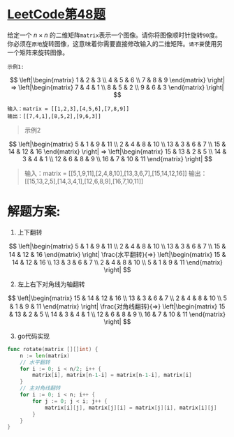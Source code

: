 # [LeetCode第48题](https://leetcode.cn/problems/rotate-image/)
给定一个 $n×n$ 的二维矩阵`matrix`表示一个图像。请你将图像顺时针旋转`90`度。
你必须在`原地`旋转图像，这意味着你需要直接修改输入的二维矩阵。`请不要`使用另一个矩阵来旋转图像。
```
示例1:
```
$$
 \left|\begin{matrix}
    1 & 2 & 3 \\
    4 & 5 & 6 \\
    7 & 8 & 9
   \end{matrix} \right| => 
\left|\begin{matrix}
    7 & 4 & 1 \\
    8 & 5 & 2 \\
    9 & 6 & 3
   \end{matrix} \right|
$$
```
输入：matrix = [[1,2,3],[4,5,6],[7,8,9]]
输出：[[7,4,1],[8,5,2],[9,6,3]]
```

<blockquote class="warn">示例2</blockquote>

$$
 \left|\begin{matrix}
    5 & 1 & 9 & 11 \\
    2 & 4 & 8 & 10 \\
    13 & 3 & 6 & 7 \\
    15 & 14 & 12 & 16
   \end{matrix} \right| => 
\left|\begin{matrix}
    15 & 13 & 2 & 5 \\
    14 & 3 & 4 & 1 \\
    12 & 6 & 8 & 9 \\
    16 & 7 & 10 & 11
   \end{matrix} \right|
$$
<blockquote class="warn">
输入：matrix = [[5,1,9,11],[2,4,8,10],[13,3,6,7],[15,14,12,16]]
输出：[[15,13,2,5],[14,3,4,1],[12,6,8,9],[16,7,10,11]]
</blockquote>

# 解题方案: 
1. 上下翻转

$$
 \left|\begin{matrix}
    5 & 1 & 9 & 11 \\
    2 & 4 & 8 & 10 \\
    13 & 3 & 6 & 7 \\
    15 & 14 & 12 & 16
   \end{matrix} \right| \frac{水平翻转}{=>}
\left|\begin{matrix}
    15 & 14 & 12 & 16 \\
    13 & 3 & 6 & 7 \\
    2 & 4 & 8 & 10 \\
    5 & 1 & 9 & 11 
   \end{matrix} \right|
$$

2. 左上右下对角线为轴翻转

$$
 \left|\begin{matrix}
    15 & 14 & 12 & 16 \\
    13 & 3  & 6  & 7  \\
    2  & 4  & 8  & 10 \\
    5  & 1  & 9  & 11 
   \end{matrix} \right| \frac{对角线翻转}{=>}
\left|\begin{matrix}
    15 & 13 & 2  & 5 \\
    14 & 3  & 4  & 1 \\
    12 & 6  & 8  & 9 \\
    16 & 7  & 10 & 11
   \end{matrix} \right|
$$

3. go代码实现
```go
func rotate(matrix [][]int) {
    n := len(matrix)
    // 水平翻转
    for i := 0; i < n/2; i++ {
        matrix[i], matrix[n-1-i] = matrix[n-1-i], matrix[i]
    }
    // 主对角线翻转
    for i := 0; i < n; i++ {
        for j := 0; j < i; j++ {
            matrix[i][j], matrix[j][i] = matrix[j][i], matrix[i][j]
        }
    }
}
```